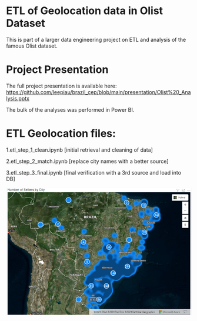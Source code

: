 ﻿# ETL of Geolocation data in Olist Dataset

This is part of a larger data engineering project on ETL and analysis of the famous Olist dataset.

# Project Presentation
The full project presentation is available here:
https://github.com/leepiau/brazil_cep/blob/main/presentation/Olist%20_Analysis.pptx

The bulk of the analyses was performed in Power BI.

# ETL Geolocation files:
1.etl_step_1_clean.ipynb [initial retrieval and cleaning of data]

2.etl_step_2_match.ipynb [replace city names with a better source]

3.etl_step_3_final.ipynb [final verification with a 3rd source and load into DB]

![Mapped with geolocation data](/images/num_sellers_by_city.png)
